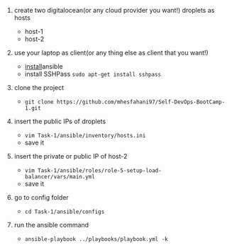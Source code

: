 1. create two digitalocean(or any cloud provider you want!) droplets as hosts
    - host-1 
    - host-2

2. use your laptop as client(or any thing else as client that you want!)
    - [install](https://docs.ansible.com/ansible/latest/installation_guide/intro_installation.html)ansible
    - install SSHPass
        `sudo apt-get install sshpass`

3. clone the project
    - `git clone https://github.com/mhesfahani97/Self-DevOps-BootCamp-1.git`

4. insert the public IPs of droplets
    - `vim Task-1/ansible/inventory/hosts.ini`
    - save it

5. insert the private or public IP of host-2
    - `vim Task-1/ansible/roles/role-5-setup-load-balancer/vars/main.yml`
    - save it

6. go to config folder
    - `cd Task-1/ansible/configs` 

7. run the ansible command
    - `ansible-playbook ../playbooks/playbook.yml -k`
